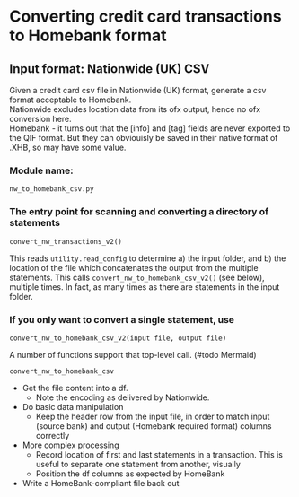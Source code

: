 # Converting credit card transactions to Homebank format
## Input format: Nationwide (UK) CSV

Given a credit card csv file in Nationwide (UK) format, generate a csv format acceptable to Homebank.  
Nationwide excludes location data from its ofx output, hence no ofx conversion here.  
Homebank - it turns out that the [info] and [tag] fields are never exported to the QIF format. But they can obviouisly be saved in their native format of .XHB, so may have some value.

### Module name:  
`nw_to_homebank_csv.py`

### The entry point for scanning and converting a directory of statements
`convert_nw_transactions_v2()`  

This reads `utility.read_config` to determine a) the input folder, and b) the location of the file which concatenates the output from the multiple statements.
This calls `convert_nw_to_homebank_csv_v2()` (see below), multiple times. In fact, as many times as there are statements in the input folder.

### If you only want to convert a single statement, use  
`convert_nw_to_homebank_csv_v2(input file, output file)`

A number of functions support that top-level call. (#todo Mermaid)

`convert_nw_to_homebank_csv`
- Get the file content into a df.
    - Note the encoding as delivered by Nationwide.
- Do basic data manipulation  
    - Keep the header row from the input file, in order to match  input (source bank) and output (Homebank required format) columns correctly
- More complex processing
    -  Record location of first and last statements in a transaction. This is useful to separate one statement from another, visually
    -  Position the df columns as expected by HomeBank
- Write a HomeBank-compliant file back out